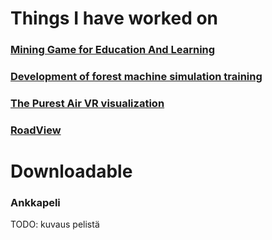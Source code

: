 # Things I have worked on

### [Mining Game for Education And Learning](https://www.migael.fi/)

### [Development of forest machine simulation training](https://www.frostbit.fi/en/portfolio/mesi/)

### [The Purest Air VR visualization](https://discovermuonio.fi/en/thepurestair/virtual-trip-to-pallas-yllastunturi-national-park/)

### [RoadView](https://www.frostbit.fi/en/portfolio/roadview/)

# Downloadable
### Ankkapeli
TODO: kuvaus pelistä

